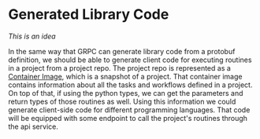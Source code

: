 # Generated Library Code

*This is an idea*

In the same way that GRPC can generate library code from a protobuf definition,
we should be able to generate client code for executing routines in a project
from a project repo. The project repo is represented as a
[Container Image](./Container-Image.md), which is a snapshot of a project.
That container image contains information about all the tasks and workflows
defined in a project. On top of that, if using the python types, we can get
the parameters and return types of those routines as well. Using this
information we could generate client-side code for different programming
languages. That code will be equipped with some endpoint to call the project's
routines through the api service.
